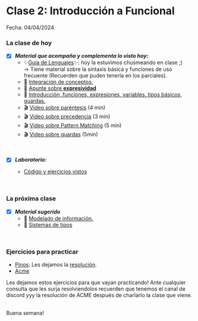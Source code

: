 # Clase 2: Introducción a Funcional
Fecha: 04/04/2024
### La clase de hoy
- [x] ***Material que acompaña y complementa lo visto hoy:***
  - ✨[Guía de Lenguajes](https://docs.google.com/document/d/e/2PACX-1vTlLkakSbp6ubcIq00PU4-Z96tg8CUSc8bO793_uftmiGjfkSn7Ug-F_y0-ieIWG6aWfuoHLJrRL8Fd/pub)✨: hoy la estuvimos chusmeando en clase ;)
       <br> -> Tiene material sobre la sintaxis básica y funciones de uso frecuente (Recuerden que puden tenerla en los parciales).
  - 📄 [Integración de conceptos.](https://docs.google.com/document/d/1QP1ftd6jvAlVZOAsVPJ_1I0O7WW9MaIrn6zfW-iJdrY/edit)
  - 📄 [Apunte sobre **expresividad**](https://wiki.uqbar.org/wiki/articles/expresividad.html)
  - 📄 [Introducción, funciones, expresiones, variables, tipos básicos, guardas.](https://docs.google.com/document/d/1W5BcOmIJMCylqAjqPw1RzPlujycbvNJueh8-Uyc2fMY/edit)
  - 🎬 [Video sobre paréntesis](https://www.youtube.com/watch?v=WV1fPlFAw8M) (4 min)
  - 🎬 [Video sobre precedencia](https://www.youtube.com/watch?v=ymCuneefgKU) (3 min)
  - 🎬 [Video sobre Pattern Matching](https://www.youtube.com/watch?v=OaPxc03WVTU) (5 min)
  - 🎬 [Video sobre guardas](https://www.youtube.com/watch?v=qv5RuZl5iCo) (5min)

<br>
  
  - [x] ***Laboratorio:***
    - [Código y ejercicios vistos](https://github.com/pdepjuevesTT/2024-Bitacoras/blob/main/Codigos/Funcional%20-%20funciones%20basicas.hs)
      
      <br>
  ### La próxima clase
  - [x] ***Material sugerido***
     - 📄 [Modelado de información.](https://docs.google.com/document/d/11C2UAbP70dP7sTID-ZxJm_a-5ypKxQUEuZr6GVk5yFI/edit)
     - 📄 [Sistemas de tipos](https://docs.google.com/document/d/1q2o2zCBU2LOfJs3nWG7-r6SaFHCIU5c0M4CJNmqOIO0/edit)

 <br>
 
### Ejercicios para practicar
- [Pinos](https://docs.google.com/document/d/1UTh1H0QDJ75pVPRBcUg6RLnBS6kr37qW5LNxLgwch9Q/edit?usp=sharing): Les dejamos la [resolución](https://github.com/pdepjuevesTT/2024-Bitacoras/blob/main/Codigos/EjercicioPinos.hs).
- [Acme](https://docs.google.com/document/d/1L5d971xBeB0stmGZNOUQ5hcGApC6IEXSgpuGgFT_bDw/edit?usp=sharing)

Les dejamos estos ejercicios para que vayan practicando! Ante cualquier consulta que les surja resolviendolos recuerden que tenemos el canal de discord yyy la resolución de ACME después de charlarlo la clase que viene.

<br>
Buena semana!
